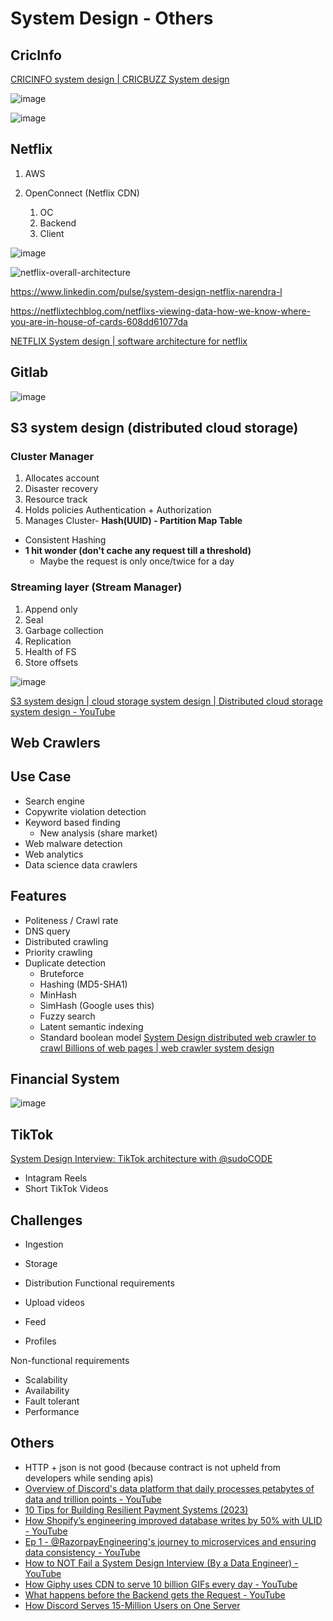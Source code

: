 # System Design - Others

## CricInfo

[CRICINFO system design | CRICBUZZ System design](http://youtube.com/watch?v=exSwQtMxGd4)

![image](../../media/System-Design-Others-image1.jpg)

![image](../../media/System-Design-Others-image2.jpg)

## Netflix

1. AWS
2. OpenConnect (Netflix CDN)

   1. OC
   2. Backend
   3. Client

![image](../../media/System-Design-Others-image3.jpg)

![netflix-overall-architecture](../../media/Pasted%20image%2020230626094711.png)

https://www.linkedin.com/pulse/system-design-netflix-narendra-l

https://netflixtechblog.com/netflixs-viewing-data-how-we-know-where-you-are-in-house-of-cards-608dd61077da

[NETFLIX System design | software architecture for netflix](https://www.youtube.com/watch?v=psQzyFfsUGU)

## Gitlab

![image](../../media/System-Design-Others-image4.jpg)

## S3 system design (distributed cloud storage)

### Cluster Manager

1. Allocates account
2. Disaster recovery
3. Resource track
4. Holds policies Authentication + Authorization
5. Manages Cluster- **Hash(UUID) - Partition Map Table**

- Consistent Hashing
- **1 hit wonder (don't cache any request till a threshold)**
    - Maybe the request is only once/twice for a day

### Streaming layer (Stream Manager)

1. Append only
2. Seal
3. Garbage collection
4. Replication
5. Health of FS
6. Store offsets

![image](../../media/System-Design-Others-image5.jpg)

[S3 system design | cloud storage system design | Distributed cloud storage system design - YouTube](https://www.youtube.com/watch?v=UmWtcgC96X8)

## Web Crawlers

## Use Case

- Search engine
- Copywrite violation detection
- Keyword based finding
    - New analysis (share market)
- Web malware detection
- Web analytics
- Data science data crawlers

## Features

- Politeness / Crawl rate
- DNS query
- Distributed crawling
- Priority crawling
- Duplicate detection
    - Bruteforce
    - Hashing (MD5-SHA1)
    - MinHash
    - SimHash (Google uses this)
    - Fuzzy search
    - Latent semantic indexing
    - Standard boolean model
[System Design distributed web crawler to crawl Billions of web pages | web crawler system design](https://www.youtube.com/watch?v=BKZxZwUgL3Y)

## Financial System

![image](../../media/System-Design-Others-image6.jpg)

## TikTok

[System Design Interview: TikTok architecture with @sudoCODE](https://www.youtube.com/watch?v=07BVxmVFDGY&ab_channel=GauravSen)

- Intagram Reels
- Short TikTok Videos

## Challenges

- Ingestion

- Storage

- Distribution
Functional requirements

- Upload videos
- Feed
- Profiles

Non-functional requirements

- Scalability
- Availability
- Fault tolerant
- Performance

## Others

- HTTP + json is not good (because contract is not upheld from developers while sending apis)
- [Overview of Discord's data platform that daily processes petabytes of data and trillion points - YouTube](https://www.youtube.com/watch?v=yGpEzO32lU4)
- [10 Tips for Building Resilient Payment Systems (2023)](https://shopify.engineering/building-resilient-payment-systems)
- [How Shopify’s engineering improved database writes by 50% with ULID - YouTube](https://www.youtube.com/watch?v=f53-Iw_5ucA)
- [Ep 1 - @RazorpayEngineering's journey to microservices and ensuring data consistency - YouTube](https://www.youtube.com/watch?v=yqkyq8TPWbg)
- [How to NOT Fail a System Design Interview (By a Data Engineer) - YouTube](https://www.youtube.com/watch?v=WQBc2mY9Jng)
- [How Giphy uses CDN to serve 10 billion GIFs every day - YouTube](https://www.youtube.com/watch?v=-bo7oVejgRM)
- [What happens before the Backend gets the Request - YouTube](https://www.youtube.com/watch?v=gSQoA4SYhJY)
- [How Discord Serves 15-Million Users on One Server](https://blog.bytebytego.com/p/how-discord-serves-15-million-users?)
